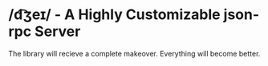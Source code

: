 # /d͡ʒeɪ/ - A Highly Customizable json-rpc Server

The library will recieve a complete makeover. Everything will become better.

